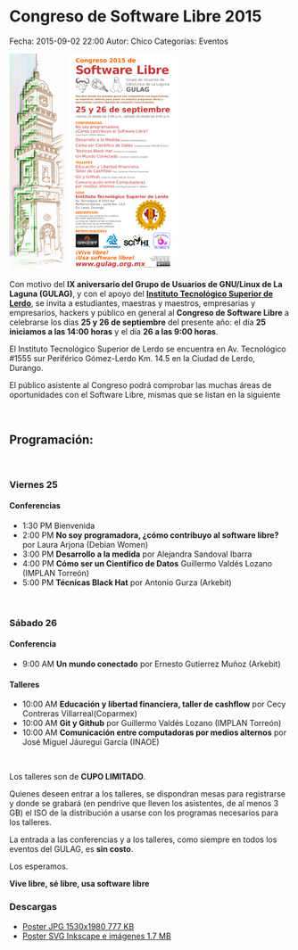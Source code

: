 Congreso de Software Libre 2015
==================================

Fecha: 2015-09-02 22:00
Autor: Chico
Categorías: Eventos

![Poster Congreso 2015](2015-09-25-congreso-2015/gulag-congreso-2015-poster-small.jpg)

Con motivo del **IX aniversario del Grupo de Usuarios de GNU/Linux de La Laguna (GULAG)**, y con el apoyo del **[Instituto Tecnológico Superior de Lerdo](http://itslerdo.edu.mx/)**, se invita a estudiantes, maestras y maestros, empresarias y empresarios, hackers y público en general al **Congreso de Software Libre** a celebrarse los días **25 y 26 de septiembre** del presente año: el día **25 iniciamos a las 14:00 horas** y el día **26 a las 9:00 horas**.

<!-- break -->

El Instituto Tecnológico Superior de Lerdo se encuentra en Av. Tecnológico #1555 sur Periférico Gómez-Lerdo Km. 14.5 en la Ciudad de Lerdo, Durango.

El público asistente al Congreso podrá comprobar las muchas áreas de oportunidades con el Software Libre, mismas que se listan en la siguiente

<br/>

## Programación:

<br/>

### Viernes 25

#### Conferencias

+ 1:30 PM Bienvenida
+ 2:00 PM **No soy programadora, ¿cómo contribuyo al software libre?** por Laura Arjona (Debian Women)
+ 3:00 PM **Desarrollo a la medida** por Alejandra Sandoval Ibarra
+ 4:00 PM **Cómo ser un Científico de Datos** Guillermo Valdés Lozano (IMPLAN Torreón)
+ 5:00 PM **Técnicas Black Hat** por Antonio Gurza (Arkebit)

<br/>

### Sábado 26

#### Conferencia

+  9:00 AM **Un mundo conectado** por Ernesto Gutierrez Muñoz (Arkebit)

#### Talleres

+ 10:00 AM **Educación y libertad financiera, taller de cashflow** por Cecy Contreras Villarreal(Coparmex)
+ 10:00 AM **Git y Github** por Guillermo Valdés Lozano (IMPLAN Torreón)
+ 10:00 AM **Comunicación entre computadoras por medios alternos** por José Miguel Jáuregui García (INAOE)

<br/>

Los talleres son de **CUPO LIMITADO**.

Quienes deseen entrar a los talleres, se dispondran mesas para registrarse y donde se grabará (en pendrive que lleven los asistentes, de al menos 3 GB) el ISO de la distribución a usarse con los programas necesarios para los talleres.

La entrada a las conferencias y a los talleres, como siempre en todos los eventos del GULAG, es **sin costo**.

Los esperamos.

**Vive libre, sé libre, usa software libre**

### Descargas

* [Poster JPG 1530x1980 777 KB](2015-09-25-congreso-2015/gulag-congreso-2015-poster.jpg)
* [Poster SVG Inkscape e imágenes 1.7 MB](2015-09-25-congreso-2015/gulag-congreso-2015-poster.tar.gz)
